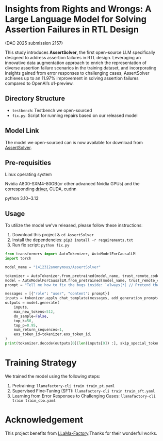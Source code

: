 # Insights from Rights and Wrongs: A Large Language Model for Solving Assertion Failures in RTL Design
(DAC 2025 submission 2157)



This study introduces **AssertSolver**, the first open-source LLM specifically designed to address assertion failures in RTL design. Leveraging an innovative data augmentation approach to enrich the representation of diverse assertion failure scenarios in the training dataset, and incorporating insights gained from error responses to challenging cases, AssertSolver achieves up to an 11.97% improvement in solving assertion failures compared to OpenAI’s o1-preview.


## Directory Structure

- `testbench`:   Testbench we open-sourced
- `fix.py`:  Script for running repairs based on our released model

## Model Link

The model we open-sourced can is now available for download from [AssertSolver](https://huggingface.co/1412312anonymous/AssertSolver).

## Pre-requisities

Linux operating system

Nvidia A800-SXM4-80GB(or other advanced Nvidia GPUs) and the corresponding [driver](https://www.nvidia.com/en-us/drivers/), CUDA, cudnn

python 3.10~3.12


## Usage

To utilize the model we've released, please follow these instructions:

1. Download this project & `cd AssertSolver`
2. Install the dependencies: `pip3 install -r requirements.txt`
3. Run fix script: `python fix.py`

```python
from transformers import AutoTokenizer, AutoModelForCausalLM
import torch

model_name = "1412312anonymous/AssertSolver"

tokenizer = AutoTokenizer.from_pretrained(model_name, trust_remote_code=True)
model = AutoModelForCausalLM.from_pretrained(model_name, trust_remote_code=True, torch_dtype=torch.bfloat16).cuda()
prompt = "Tell me how to fix the bugs inside: `always(*) // Pretend that this * should be rst`"

messages = [{"role": "user", "content": prompt}]
inputs = tokenizer.apply_chat_template(messages, add_generation_prompt=True, return_tensors="pt ").to(model.device)
outputs = model.generate(
    inputs,
    max_new_tokens=512,
    do_sample=False,
    top_k=50,
    top_p=0.95,
    num_return_sequences=1,
    eos_token_id=tokenizer.eos_token_id,
)
print(tokenizer.decode(outputs[0][len(inputs[0]) :], skip_special_tokens=True))
```

# Training Strategy

We trained the model using the following steps:
1. Pretraining: `llamafactory-cli train train_pt.yaml`
2. Supervised Fine-Tuning (SFT): `llamafactory-cli train train_sft.yaml`
3. Learning from Error Responses to Challenging Cases: `llamafactory-cli train train_dpo.yaml`

# Acknowledgement

This project benefits from [LLaMa-Factory](https://github.com/hiyouga/LLaMA-Factory).Thanks for their wonderful works.